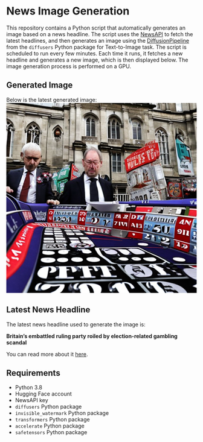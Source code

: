 # News Image Generation
This repository contains a Python script that automatically generates an image based on a news headline. The script uses the [NewsAPI](https://newsapi.org/) to fetch the latest headlines, and then generates an image using the [DiffusionPipeline](https://github.com/huggingface/diffusers) from the `diffusers` Python package for Text-to-Image task.
The script is scheduled to run every few minutes. Each time it runs, it fetches a new headline and generates a new image, which is then displayed below. The image generation process is performed on a GPU.

## Generated Image
Below is the latest generated image:
![Generated Image](image.png)

## Latest News Headline
The latest news headline used to generate the image is:

**Britain’s embattled ruling party roiled by election-related gambling scandal**

You can read more about it [here](https://news.google.com/rss/articles/CBMiZWh0dHBzOi8vd3d3LmNubi5jb20vMjAyNC8wNi8yMC9ldXJvcGUvY29uc2VydmF0aXZlcy1lbGVjdGlvbi1yZWxhdGVkLWdhbWJsaW5nLXNjYW5kYWwtaW50bC9pbmRleC5odG1s0gFeaHR0cHM6Ly9hbXAuY25uLmNvbS9jbm4vMjAyNC8wNi8yMC9ldXJvcGUvY29uc2VydmF0aXZlcy1lbGVjdGlvbi1yZWxhdGVkLWdhbWJsaW5nLXNjYW5kYWwtaW50bA?oc=5).

## Requirements
- Python 3.8
- Hugging Face account
- NewsAPI key
- `diffusers` Python package
- `invisible_watermark` Python package
- `transformers` Python package
- `accelerate` Python package
- `safetensors` Python package
